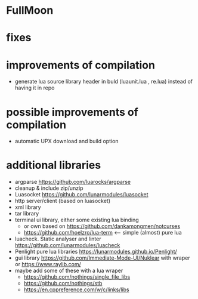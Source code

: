 # FullMoon

# fixes

# improvements of compilation
* generate lua source library header in buld (luaunit.lua , re.lua) instead of having it in repo

# possible improvements of compilation
* automatic UPX download and build option

# additional libraries
* argparse https://github.com/luarocks/argparse
* cleanup & include zip/unzip
* Luasocket https://github.com/lunarmodules/luasocket
* http server/client (based on luasocket)
* xml library
* tar library
* terminal ui library, either some existing lua binding
    * or own based on https://github.com/dankamongmen/notcurses
    * https://github.com/hoelzro/lua-term <-- simple (almost) pure lua
* luacheck. Static analyser and linter https://github.com/lunarmodules/luacheck
* Penlight pure lua libraries https://lunarmodules.github.io/Penlight/
* gui library https://github.com/Immediate-Mode-UI/Nuklear with wraper or https://www.raylib.com/ 
* maybe add some of these with a lua wraper
    * https://github.com/nothings/single_file_libs
    * https://github.com/nothings/stb
    * https://en.cppreference.com/w/c/links/libs
